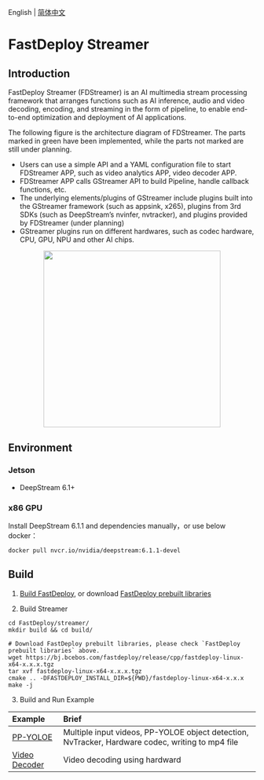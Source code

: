 English | [简体中文](README_CN.md)

# FastDeploy Streamer

## Introduction

FastDeploy Streamer (FDStreamer) is an AI multimedia stream processing framework that arranges functions such as AI inference, audio and video decoding, encoding, and streaming in the form of pipeline, to enable end-to-end optimization and deployment of AI applications.

The following figure is the architecture diagram of FDStreamer. The parts marked in green have been implemented, while the parts not marked are still under planning.

- Users can use a simple API and a YAML configuration file to start FDStreamer APP, such as video analytics APP, video decoder APP.
- FDStreamer APP calls GStreamer API to build Pipeline, handle callback functions, etc.
- The underlying elements/plugins of GStreamer include plugins built into the GStreamer framework (such as appsink, x265), plugins from 3rd SDKs (such as DeepStream’s nvinfer, nvtracker), and plugins provided by FDStreamer (under planning)
- GStreamer plugins run on different hardwares, such as codec hardware, CPU, GPU, NPU and other AI chips.

<p align="center">
<img src='https://user-images.githubusercontent.com/15235574/208364121-b7c46635-7e86-4232-a62f-4934f650995a.png' height="360px">
</p>

## Environment

### Jetson
- DeepStream 6.1+

### x86 GPU

Install DeepStream 6.1.1 and dependencies manually，or use below docker：
```
docker pull nvcr.io/nvidia/deepstream:6.1.1-devel
```

## Build

1. [Build FastDeploy](../docs/en/build_and_install), or download [FastDeploy prebuilt libraries](../docs/en/build_and_install/download_prebuilt_libraries.md)

2. Build Streamer
```
cd FastDeploy/streamer/
mkdir build && cd build/

# Download FastDeploy prebuilt libraries, please check `FastDeploy prebuilt libraries` above.
wget https://bj.bcebos.com/fastdeploy/release/cpp/fastdeploy-linux-x64-x.x.x.tgz
tar xvf fastdeploy-linux-x64-x.x.x.tgz
cmake .. -DFASTDEPLOY_INSTALL_DIR=${PWD}/fastdeploy-linux-x64-x.x.x
make -j
```

3. Build and Run Example

| Example | Brief |
|:--|:--|
| [PP-YOLOE](./examples/ppyoloe) | Multiple input videos, PP-YOLOE object detection, NvTracker, Hardware codec, writing to mp4 file |
| [Video Decoder](./examples/video_decoder) | Video decoding using hardward |  
